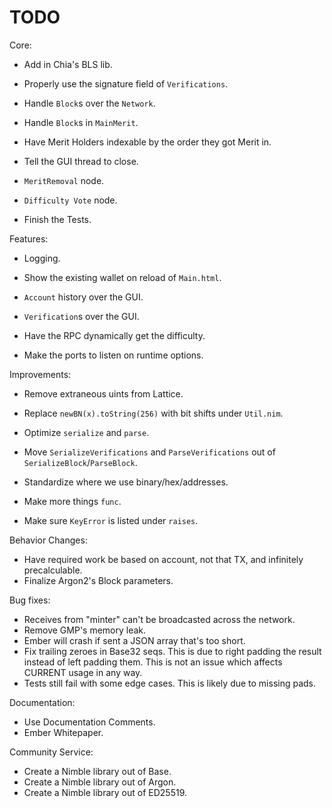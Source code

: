 # TODO

Core:
- Add in Chia's BLS lib.
- Properly use the signature field of `Verifications`.

- Handle `Block`s over the `Network`.
- Handle `Block`s in `MainMerit`.

- Have Merit Holders indexable by the order they got Merit in.

- Tell the GUI thread to close.

- `MeritRemoval` node.
- `Difficulty Vote` node.

- Finish the Tests.

Features:
- Logging.

- Show the existing wallet on reload of `Main.html`.
- `Account` history over the GUI.
- `Verification`s over the GUI.

- Have the RPC dynamically get the difficulty.

- Make the ports to listen on runtime options.

Improvements:
- Remove extraneous uints from Lattice.

- Replace `newBN(x).toString(256)` with bit shifts under `Util.nim`.
- Optimize `serialize` and `parse`.

- Move `SerializeVerifications` and `ParseVerifications` out of `SerializeBlock`/`ParseBlock`.

- Standardize where we use binary/hex/addresses.

- Make more things `func`.
- Make sure `KeyError` is listed under `raises`.

Behavior Changes:
- Have required work be based on account, not that TX, and infinitely precalculable.
- Finalize Argon2's Block parameters.

Bug fixes:
- Receives from "minter" can't be broadcasted across the network.
- Remove GMP's memory leak.
- Ember will crash if sent a JSON array that's too short.
- Fix trailing zeroes in Base32 seqs. This is due to right padding the result instead of left padding them. This is not an issue which affects CURRENT usage in any way.
- Tests still fail with some edge cases. This is likely due to missing pads.

Documentation:
- Use Documentation Comments.
- Ember Whitepaper.

Community Service:
- Create a Nimble library out of Base.
- Create a Nimble library out of Argon.
- Create a Nimble library out of ED25519.
